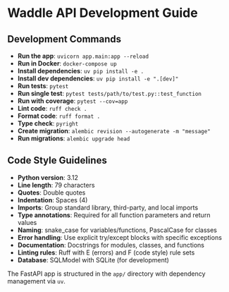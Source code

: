 # Waddle API Development Guide

## Development Commands
- **Run the app**: `uvicorn app.main:app --reload`
- **Run in Docker**: `docker-compose up`
- **Install dependencies**: `uv pip install -e .`
- **Install dev dependencies**: `uv pip install -e ".[dev]"`
- **Run tests**: `pytest`
- **Run single test**: `pytest tests/path/to/test.py::test_function`
- **Run with coverage**: `pytest --cov=app`
- **Lint code**: `ruff check .`
- **Format code**: `ruff format .`
- **Type check**: `pyright`
- **Create migration**: `alembic revision --autogenerate -m "message"`
- **Run migrations**: `alembic upgrade head`

## Code Style Guidelines
- **Python version**: 3.12
- **Line length**: 79 characters
- **Quotes**: Double quotes
- **Indentation**: Spaces (4)
- **Imports**: Group standard library, third-party, and local imports
- **Type annotations**: Required for all function parameters and return values
- **Naming**: snake_case for variables/functions, PascalCase for classes
- **Error handling**: Use explicit try/except blocks with specific exceptions
- **Documentation**: Docstrings for modules, classes, and functions
- **Linting rules**: Ruff with E (errors) and F (code style) rule sets
- **Database**: SQLModel with SQLite (for development)

The FastAPI app is structured in the `app/` directory with dependency management via `uv`.